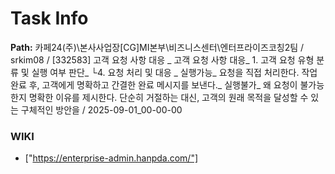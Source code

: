 # Task Info

**Path:** 카페24(주)\본사사업장\[CG]MI본부\비즈니스센터\엔터프라이즈코칭2팀 / srkim08 / [332583] 고객 요청 사항 대응 _ 고객 요청 사항 대응_ 1. 고객 요청 유형 분류 및 실행 여부 판단_ └4. 요청 처리 및 대응 _ 실행가능_ 요청을 직접 처리한다. 작업 완료 후, 고객에게 명확하고 간결한 완료 메시지를 보낸다._ 실행불가_ 왜 요청이 불가능한지 명확한 이유를 제시한다. 단순히 거절하는 대신, 고객의 원래 목적을 달성할 수 있는 구체적인 방안을 / 2025-09-01_00-00-00

### WIKI
- ["https://enterprise-admin.hanpda.com/"]

